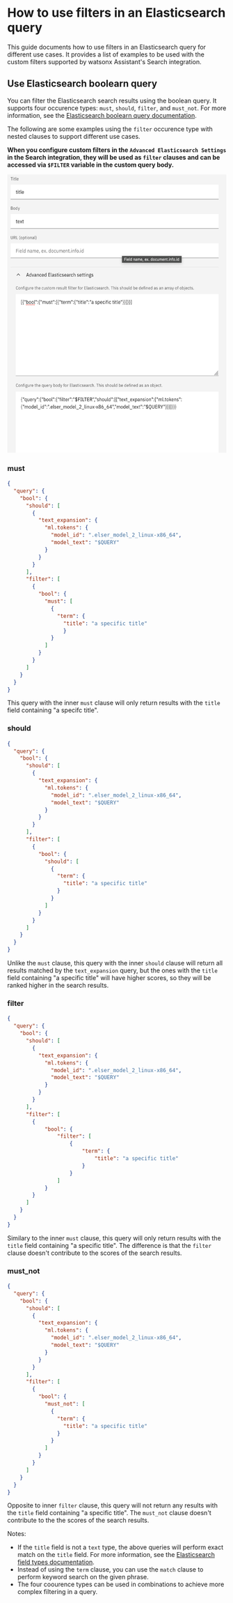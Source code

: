 # How to use filters in an Elasticsearch query

This guide documents how to use filters in an Elasticsearch query for different use cases. It provides a list of examples to be used with the custom filters supported by watsonx Assistant's Search integration.

## Use Elasticsearch boolearn query
You can filter the Elasticsearch search results using the boolean query. It supports four occurence types: `must`, `should`, `filter`, and `must_not`. For more information, see the [Elasticsearch boolearn query documentation](https://www.elastic.co/guide/en/elasticsearch/reference/current/query-dsl-bool-query.html).

The following are some examples using the `filter` occurence type with nested clauses to support different use cases.

**When you configure custom filters in the `Advanced Elasticsearch Settings` in the Search integration, they will be used as `filter` clauses and can be accessed via `$FILTER` variable in the custom query body.**

<img src="assets/query_body_with_custom_filters.png" width="547" height="638" />

### must
```json
{
  "query": {
    "bool": {
      "should": [
        {
          "text_expansion": {
            "ml.tokens": {
              "model_id": ".elser_model_2_linux-x86_64",
              "model_text": "$QUERY"
            }
          }
        }
      ],
      "filter": [
        {
          "bool": {
            "must": [
              {
                "term": {
                  "title": "a specific title"
                  }
              }
            ]
          }
        }
      ]
    }
  }
}
```
This query with the inner `must` clause will only return results with the `title` field containing "a specifc title".

### should
```json
{
  "query": {
    "bool": {
      "should": [
        {
          "text_expansion": {
            "ml.tokens": {
              "model_id": ".elser_model_2_linux-x86_64",
              "model_text": "$QUERY"
            }
          }
        }
      ],
      "filter": [
        {
          "bool": {
            "should": [
              {
                "term": {
                  "title": "a specific title"
                }
              }
            ]
          }
        }
      ]
    }
  }
}
```
Unlike the `must` clause, this query with the inner `should` clause will return all results matched by the `text_expansion` query, but the ones with the `title` field containing "a specific title" will have higher scores, so they will be ranked higher in the search results.

### filter
```json
{
  "query": {
    "bool": {
      "should": [
        {
          "text_expansion": {
            "ml.tokens": {
              "model_id": ".elser_model_2_linux-x86_64",
              "model_text": "$QUERY"
            }
          }
        }
      ],
      "filter": [
        {
            "bool": {
                "filter": [
                    {
                        "term": {
                            "title": "a specific title"
                        }
                    }
                ]
            }
        }
      ]
    }
  }
}
```
Similary to the inner `must` clause, this query will only return results with the `title` field containing "a specific title". The difference is that the `filter` clause doesn't contribute to the scores of the search results.

### must_not
```json
{
  "query": {
    "bool": {
      "should": [
        {
          "text_expansion": {
            "ml.tokens": {
              "model_id": ".elser_model_2_linux-x86_64",
              "model_text": "$QUERY"
            }
          }
        }
      ],
      "filter": [
        {
          "bool": {
            "must_not": [
              {
                "term": {
                  "title": "a specific title"
                }
              }
            ]
          }
        }
      ]
    }
  }
}
```
Opposite to inner `filter` clause, this query will not return any results with the `title` field containing "a specific title". The `must_not` clause doesn't contribute to the the scores of the search results.

Notes:
* If the `title` field is not a `text` type, the above queries will perform exact match on the `title` field. For more information, see the [Elasticsearch field types documentation](https://www.elastic.co/guide/en/elasticsearch/reference/current/mapping-types.html).
* Instead of using the `term` clause, you can use the `match` clause to perform keyword search on the given phrase.
* The four coourence types can be used in combinations to achieve more complex filtering in a query.
